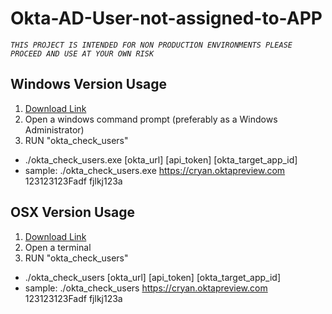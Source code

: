 # Okta-AD-User-not-assigned-to-APP
*`THIS PROJECT IS INTENDED FOR NON PRODUCTION ENVIRONMENTS
PLEASE PROCEED AND USE AT YOUR OWN RISK`*

## Windows Version Usage
1. [Download Link](https://github.com/rschaller-okta/Okta-AD-User-not-assigned-to-APP/blob/master/windows/okta_check_users.exe)
2. Open a windows command prompt (preferably as a Windows Administrator)
3. RUN "okta_check_users"
- ./okta_check_users.exe [okta_url] [api_token] [okta_target_app_id]
- sample: 
./okta_check_users.exe https://cryan.oktapreview.com 123123123Fadf fjlkj123a

## OSX Version Usage
1. [Download Link](https://github.com/rschaller-okta/Okta-AD-User-not-assigned-to-APP/blob/master/osx/okta_check_users)
2. Open a terminal 
3. RUN "okta_check_users"
- ./okta_check_users [okta_url] [api_token] [okta_target_app_id]
- sample: 
./okta_check_users https://cryan.oktapreview.com 123123123Fadf fjlkj123a
